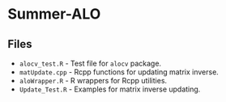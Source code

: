 # Summer-ALO
## Files
* `alocv_test.R` - Test file for `alocv` package.
* `matUpdate.cpp` - Rcpp functions for updating matrix inverse.
* `aloWrapper.R` - R wrappers for Rcpp utilities.
* `Update_Test.R` - Examples for matrix inverse updating.
